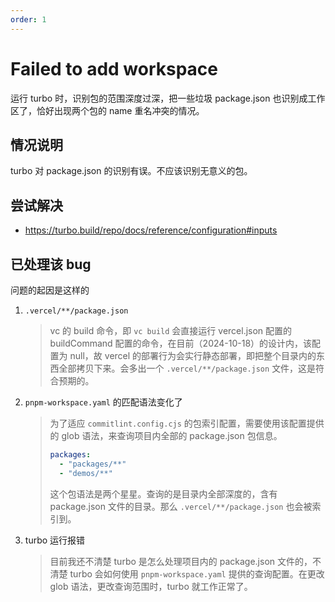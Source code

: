 ```yaml
---
order: 1
---
```


# Failed to add workspace

运行 turbo 时，识别包的范围深度过深，把一些垃圾 package.json 也识别成工作区了，恰好出现两个包的 name 重名冲突的情况。

## 情况说明

turbo 对 package.json 的识别有误。不应该识别无意义的包。

## 尝试解决

- https://turbo.build/repo/docs/reference/configuration#inputs

## 已处理该 bug

问题的起因是这样的

1. `.vercel/**/package.json`

   > vc 的 build 命令，即 `vc build` 会直接运行 vercel.json 配置的 buildCommand 配置的命令，在目前（2024-10-18）的设计内，该配置为 null，故 vercel 的部署行为会实行静态部署，即把整个目录内的东西全部拷贝下来。会多出一个 `.vercel/**/package.json` 文件，这是符合预期的。

2. `pnpm-workspace.yaml` 的匹配语法变化了

   > 为了适应 `commitlint.config.cjs` 的包索引配置，需要使用该配置提供的 glob 语法，来查询项目内全部的 package.json 包信息。
   >
   > ```yaml
   > packages:
   >   - "packages/**"
   >   - "demos/**"
   > ```
   >
   > 这个包语法是两个星星。查询的是目录内全部深度的，含有 package.json 文件的目录。那么 `.vercel/**/package.json` 也会被索引到。

3. turbo 运行报错
   > 目前我还不清楚 turbo 是怎么处理项目内的 package.json 文件的，不清楚 turbo 会如何使用 `pnpm-workspace.yaml` 提供的查询配置。在更改 glob 语法，更改查询范围时，turbo 就工作正常了。
